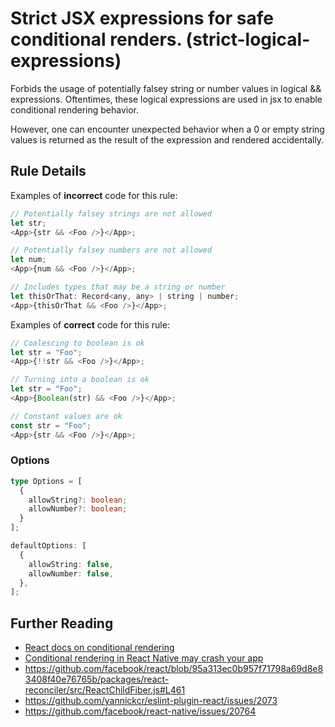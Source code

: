 # Strict JSX expressions for safe conditional renders. (strict-logical-expressions)

Forbids the usage of potentially falsey string or number values in logical && expressions.
Oftentimes, these logical expressions are used in jsx to enable conditional rendering behavior.

However, one can encounter unexpected behavior when a 0 or empty string values is returned as the result of the expression and rendered accidentally.

## Rule Details

Examples of **incorrect** code for this rule:

```js
// Potentially falsey strings are not allowed
let str;
<App>{str && <Foo />}</App>;

// Potentially falsey numbers are not allowed
let num;
<App>{num && <Foo />}</App>;

// Includes types that may be a string or number
let thisOrThat: Record<any, any> | string | number;
<App>{thisOrThat && <Foo />}</App>;
```

Examples of **correct** code for this rule:

```js
// Coalescing to boolean is ok
let str = "Foo";
<App>{!!str && <Foo />}</App>;

// Turning into a boolean is ok
let str = "Foo";
<App>{Boolean(str) && <Foo />}</App>;

// Constant values are ok
const str = "Foo";
<App>{str && <Foo />}</App>;
```

### Options

```ts
type Options = [
  {
    allowString?: boolean;
    allowNumber?: boolean;
  }
];

defaultOptions: [
  {
    allowString: false,
    allowNumber: false,
  },
];
```

## Further Reading

- [React docs on conditional rendering](https://reactjs.org/docs/conditional-rendering.html#inline-if-with-logical--operator)
- [Conditional rendering in React Native may crash your app](https://koprowski.it/2020/conditional-rendering-react-native-text-crash/)
- https://github.com/facebook/react/blob/95a313ec0b957f71798a69d8e83408f40e76765b/packages/react-reconciler/src/ReactChildFiber.js#L461
- https://github.com/yannickcr/eslint-plugin-react/issues/2073
- https://github.com/facebook/react-native/issues/20764
